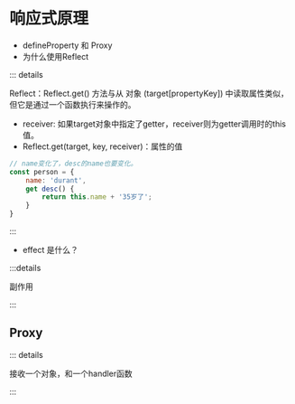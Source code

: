# 响应式原理

* defineProperty 和 Proxy
* 为什么使用Reflect

::: details

Reflect：Reflect.get() 方法与从 对象 (target[propertyKey]) 中读取属性类似，但它是通过一个函数执行来操作的。

* receiver: 如果target对象中指定了getter，receiver则为getter调用时的this值。
* Reflect.get(target, key, receiver)：属性的值

```js
// name变化了，desc的name也要变化。
const person = {
    name: 'durant',
    get desc() {
        return this.name + '35岁了';
    }
}
```

:::

* effect 是什么？

:::details

副作用

:::


## Proxy

::: details

接收一个对象，和一个handler函数

:::